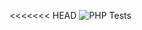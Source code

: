 <<<<<<< HEAD
 ![PHP Tests](https://github.com/DeltaBairon/Despliegue_PHP.git/workflows/PHP%20Tests/badge.svg) 

